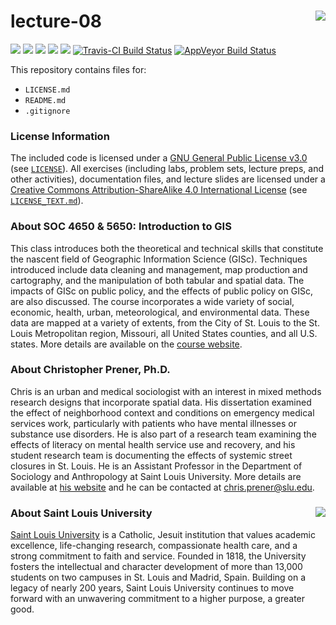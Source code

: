 lecture-08 <img src="https://slu-soc5650.github.io/images/logo.png" align="right" />
===========================================================
[![](https://img.shields.io/badge/semester-spring%202018-orange.svg)](https://github.com/slu-soc5650/lecture-08)
[![](https://img.shields.io/badge/release-full-brightgreen.svg)](https://github.com/slu-soc5650/lecture-08)
[![](https://img.shields.io/github/release/slu-soc5650/lecture-08.svg?label=version)](https://github.com/slu-soc5650/lecture-08/releases)
[![](https://img.shields.io/github/last-commit/slu-soc5650/lecture-08.svg)](https://github.com/slu-soc5650/lecture-08/commits/master)
[![](https://img.shields.io/github/repo-size/slu-soc5650/lecture-08.svg)](https://github.com/slu-soc5650/lecture-08)
[![Travis-CI Build Status](https://travis-ci.org/slu-soc5650/lecture-08.svg?branch=master)](https://travis-ci.org/slu-soc5650/lecture-08)
[![AppVeyor Build Status](https://ci.appveyor.com/api/projects/status/github/slu-soc5650/lecture-08?branch=master&svg=true)](https://ci.appveyor.com/project/slu-soc5650/lecture-08)

This repository contains files for:

-   `LICENSE.md`
-   `README.md`
-   `.gitignore`

### License Information
The included code is licensed under a [GNU General Public License v3.0](https://www.gnu.org/licenses/gpl-3.0.en.html) (see [`LICENSE`](LICENSE)). All exercises (including labs, problem sets, lecture preps, and other activities), documentation files, and lecture slides are licensed under a [Creative Commons Attribution-ShareAlike 4.0 International License](https://creativecommons.org/licenses/by-sa/4.0/) (see [`LICENSE_TEXT.md`](LICENSE_TEXT.md)).

### About SOC 4650 & 5650: Introduction to GIS
This class introduces both the theoretical and technical skills that constitute the nascent field of Geographic Information Science (GISc). Techniques introduced include data cleaning and management, map production and cartography, and the manipulation of both tabular and spatial data. The impacts of GISc on public policy, and the effects of public policy on GISc, are also discussed. The course incorporates a wide variety of social, economic, health, urban, meteorological, and environmental data. These data are mapped at a variety of extents, from the City of St. Louis to the St. Louis Metropolitan region, Missouri, all United States counties, and all U.S. states. More details are available on the [course website](https://slu-soc5650.github.io).

### About Christopher Prener, Ph.D.
Chris is an urban and medical sociologist with an interest in mixed methods research designs that incorporate spatial data. His dissertation examined the effect of neighborhood context and conditions on emergency medical services work, particularly with patients who have mental illnesses or substance use disorders. He is also part of a research team examining the effects of literacy on mental health service use and recovery, and his student research team is documenting the effects of systemic street closures in St. Louis. He is an Assistant Professor in the Department of Sociology and Anthropology at Saint Louis University. More details are available at [his website](https://chris-prener.github.io) and he can be contacted at [chris.prener@slu.edu](mailto:chris.prener@slu.edu).

### About Saint Louis University <img src="https://slu-soc5650.github.io/images/sluLogo.png" align="right" />
[Saint Louis University](http://wwww.slu.edu) is a Catholic, Jesuit institution that values academic excellence, life-changing research, compassionate health care, and a strong commitment to faith and service. Founded in 1818, the University fosters the intellectual and character development of more than 13,000 students on two campuses in St. Louis and Madrid, Spain. Building on a legacy of nearly 200 years, Saint Louis University continues to move forward with an unwavering commitment to a higher purpose, a greater good.
